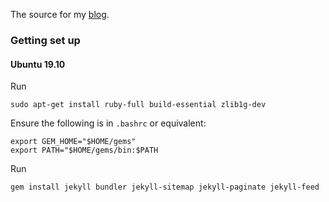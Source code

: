 The source for my [blog](https://alexj136.github.io).

### Getting set up

#### Ubuntu 19.10

Run

    sudo apt-get install ruby-full build-essential zlib1g-dev

Ensure the following is in `.bashrc` or equivalent:

    export GEM_HOME="$HOME/gems"
    export PATH="$HOME/gems/bin:$PATH

Run

    gem install jekyll bundler jekyll-sitemap jekyll-paginate jekyll-feed
